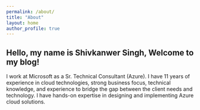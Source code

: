 ```yaml
---
permalink: /about/
title: "About"
layout: home
author_profile: true
---
```


## Hello, my name is Shivkanwer Singh, Welcome to my blog!

I work at Microsoft as a Sr. Technical Consultant (Azure). I have 11 years of experience in cloud technologies, strong business focus, technical knowledge, and experience to bridge the gap between the client needs and technology.
I have hands-on expertise in designing and implementing Azure cloud solutions.
